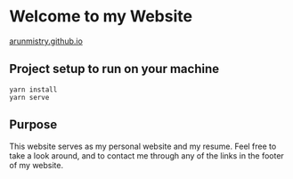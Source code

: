 # Welcome to my Website

[arunmistry.github.io](https://arunmistry.github.io/)

## Project setup to run on your machine
```
yarn install
yarn serve
```
## Purpose
 This website serves as my personal website and my resume. Feel free to take a look around, and to contact me through any of the links in the footer of my website.
